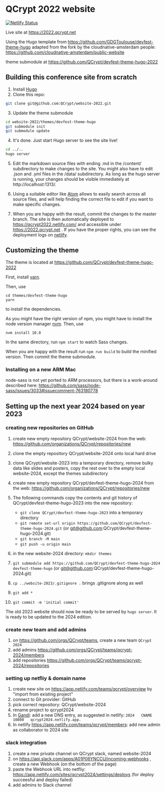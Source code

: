# QCrypt 2022 website

[![Netlify Status](https://api.netlify.com/api/v1/badges/3b2d4f11-42a3-42fc-bbfc-1debed945d5e/deploy-status)](https://app.netlify.com/sites/qcrypt2022/deploys)

Live site at https://2022.qcrypt.net

Using the Hugo template from https://github.com/GDGToulouse/devfest-theme-hugo
adapted from the fork by the cloudnative-amsterdam people: https://github.com/cloudnative-amsterdam/public-website

theme submodule at https://github.com/QCrypt/devfest-theme-hugo-2022

## Building this conference site from scratch

1. Install [Hugo](https://gohugo.io)
2. Clone this repo:

```bash
git clone git@github.com:QCrypt/website-2022.git
```

3. Update the theme submodule

```bash
cd website-2022/themes/devfest-theme-hugo
git submodule init
git submodule update
```

4. It's done. Just start Hugo server to see the site live!

```bash
cd ../..
hugo server
```

5. Edit the markdown source files with ending .md in the /content/ subdirectory to make changes to the site. You might also have to edit .json and .yml files in the /data/ subdirectory. As long as the hugo server is running, your changes should be visible immediately at http://localhost:1313/.

6. Using a suitable editor like [Atom](https://atom.io/) allows to easily search across all source files, and will help finding the correct file to edit if you want to make specific changes.

7. When you are happy with the result, commit the changes to the master branch. The site is then automatically deployed to https://qcrypt2022.netlify.com/ and accessible under https://2022.qcrypt.net . If you have the proper rights, you can see the deployment logs on [netlify](https://app.netlify.com/sites/qcrypt2022/deploys).

## Customizing the theme
The theme is located at https://github.com/QCrypt/devfest-theme-hugo-2022

First, install [yarn](https://yarnpkg.com/lang/en/docs/install/).

Then, use
```
cd themes/devfest-theme-hugo
yarn
```
to install the dependencies.

As you might have the right version of npm, you might have to install the node version manager [nvm](https://github.com/nvm-sh/nvm). Then, use
```
nvm install 10.0
```

In the same directory, run `npm start` to watch Sass changes.

When you are happy with the result run `npm run build` to build the minified version. Then commit the theme submodule.

### Installing on a new ARM Mac
node-sass is not yet ported to ARM processors, but there is a work-around described here:
https://github.com/sass/node-sass/issues/3033#issuecomment-763180778


## Setting up the next year 2024 based on year 2023

### creating new repositories on GitHub
1. create new empty repository QCrypt/website-2024 from the web: https://github.com/organizations/QCrypt/repositories/new
2. clone the empty repository QCrypt/website-2024 onto local hard drive
3. clone QCrypt/website-2023 into a temporary directory, remove bulky data like slides and posters, copy the rest over to the empty local website-2024, except the themes subdirectory

6. create new empty repository QCrypt/devfest-theme-hugo-2024 from the web: https://github.com/organizations/QCrypt/repositories/new
7. The following commands copy the contents and git history of QCrypt/devfest-theme-hugo-2023 into the new repository:
   - ```git clone QCrypt/devfest-theme-hugo-2023``` into a temporary directory
   - ```git remote set-url origin https://github.com/QCrypt/devfest-theme-hugo-2024.git```  (or git@github.com:QCrypt/devfest-theme-hugo-2024.git)
   - ```git branch -M main```
   - ```git push -u origin main```

11. in the new website-2024 directory: ```mkdir themes```
12. ```git submodule add https://github.com/QCrypt/devfest-theme-hugo-2024 devfest-theme-hugo```  (or git@github.com:QCrypt/devfest-theme-hugo-2024.git)
14. ```cp ../website-2023/.gitignore .```  brings .gitignore along as well
13. ```git add *```
15. ```git commit -m 'initial commit'```

The old 2023 website should now be ready to be served by ```hugo server```. It is ready to be updated to the 2024 edition.

### create new team and add admins
1. on https://github.com/orgs/QCrypt/teams, create a new team ```QCrypt 2024```
2. add admins https://github.com/orgs/QCrypt/teams/qcrypt-2024/members
3. add repositories https://github.com/orgs/QCrypt/teams/qcrypt-2024/repositories

### setting up netfliy & domain name
1. create new site on https://app.netlify.com/teams/qcrypt/overview by "import from existing project"
2. connect to Git provider: GitHub
3. pick correct repository: QCrypt/website-2024
3. rename project to qcrypt2024
4. In [Gandi](https://admin.gandi.net/domain/c9de5b76-af33-11e7-8de2-00163ec31f40/qcrypt.net/records): add a new DNS entry, as suggested in netlify:  ```2024	CNAME	10800	qcrypt2024.netlify.app.```
5. In netlify https://app.netlify.com/teams/qcrypt/members: add new admin as collaborator to 2024 site

### slack integration
1. create a new private channel on QCrypt slack, named website-2024
1. on https://api.slack.com/apps/A01P06YNCCU/incoming-webhooks , create a new Webhook (on the bottom of the page)
1. paste the Webhook URL into netfliy:  https://app.netlify.com/sites/qcrypt2024/settings/deploys (for deploy succeesful and deploy failed)
1. add admins to Slack channel
